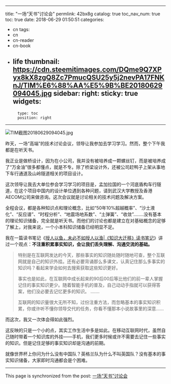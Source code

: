 
---
title: "一场“天书”讨论会"
permlink: 42bx8g
catalog: true
toc_nav_num: true
toc: true
date: 2018-06-29 01:50:51
categories:
- cn
tags:
- cn
- cn-reader
- cn-book
- life
thumbnail: https://cdn.steemitimages.com/DQme9Q7XPyx8kX8zgQ8Zc7PmucQSU25y5j2nevPA17FNKnJ/TIM%E6%88%AA%E5%9B%BE20180629094045.jpg
sidebar:
    right:
        sticky: true
widgets:
    -
        type: toc
        position: right
---


![TIM截图20180629094045.jpg](https://cdn.steemitimages.com/DQme9Q7XPyx8kX8zgQ8Zc7PmucQSU25y5j2nevPA17FNKnJ/TIM%E6%88%AA%E5%9B%BE20180629094045.jpg)

昨天，一场“高端”的技术讨论会议，领导让我参加去学习学习。然而，整个下午我都是在听天书。

我正业是做桥设计，因为在小公司，我并没有被培养成一颗螺丝钉，而是被培养成了“万金油”很多都懂点，就是不专。除了桥梁设计外，还被公司赶鸭子上架从事地下车行通道及山岭隧道相关的项目设计。

这次领导让我去大单位参会学习学习的项目是，孟加拉国的一个河底盾构车行隧道，在这个项目中国内的设计单位遇到各种问题，请到武汉大学教授及香港AECOM公司来做咨询。这次会议就是讨论相关的技术问题及解决方案。

全程会议，都是各种知识点和理论概念，比如“50年10%超越概率”、“沙土液化”、“反应谱”、“时程分析”、“地震场地系数”、“土弹簧”、“收敛”........没有基本的理论知识储备，完全就是听天书。而他们的讨论也都是建立在对基础概念的足够了解上，对我来说，一个小本科知识储备已经明显不足。

我在一篇读书笔记《[授人以鱼，未必不如授人以渔|《知识大迁移》读书笔记](https://steemit.com/cn-book/@yellowbird/or-or)》讲过一个观点：**不注重积累事实知识，会让我们丢失理解、沟通交流的基础。**

>特别是在互联网发达的今天，那些事实的知识随处随时随地可查，整个互联网就是自己的知识外挂。还有必要背诵那么多课文，认真记住那么多事实的知识吗？看起来学会如何去搜索获取这些知识更好。
>
>事实也是如此，在互联网中成长起来的90后00后等比他们的前一辈人掌握记住的事实知识更少。随着智能手机的普及，自己动动手指就可以获得答案，他们没必要去记忆更多的知识。
>.......
>
>互联网的知识量很大无所不知，过份注重方法，而忽略基本的事实知识积累，你或许听不懂你领导交代的任务，你看不懂那本小说故事里的深意......

而这次，我又一次体会得如此强烈。

这反映的只是一个小的点，其实工作生活中多是如此。在移动互联网时代，虽然自己随时带着一个知识库的外挂——手机，我们更多时候或许不需要去记住一些事实的知识。但是记住足够的事实知识却是沟通的前期。

就像世界杯上你问为什么没有中国队？英格兰队为什么不叫英国队？没有基本的事实知识储备，大家即时沟通都会是个困难。

- - -

This page is synchronized from the post: [一场“天书”讨论会](https://steemit.com/@yellowbird/42bx8g)
